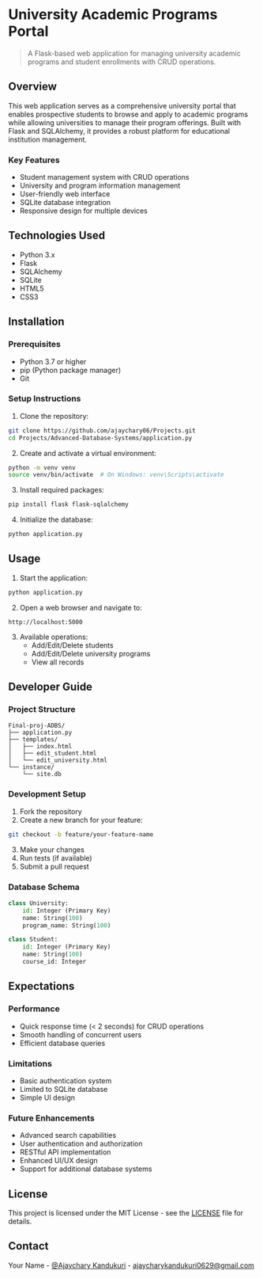 
# University Academic Programs Portal

> A Flask-based web application for managing university academic programs and student enrollments with CRUD operations.

## Overview

This web application serves as a comprehensive university portal that enables prospective students to browse and apply to academic programs while allowing universities to manage their program offerings. Built with Flask and SQLAlchemy, it provides a robust platform for educational institution management.

### Key Features
- Student management system with CRUD operations
- University and program information management
- User-friendly web interface
- SQLite database integration
- Responsive design for multiple devices

## Technologies Used
- Python 3.x
- Flask
- SQLAlchemy
- SQLite
- HTML5
- CSS3

## Installation

### Prerequisites
- Python 3.7 or higher
- pip (Python package manager)
- Git

### Setup Instructions
1. Clone the repository:
```bash
git clone https://github.com/ajaychary06/Projects.git
cd Projects/Advanced-Database-Systems/application.py

```

2. Create and activate a virtual environment:
```bash
python -m venv venv
source venv/bin/activate  # On Windows: venv\Scripts\activate
```

3. Install required packages:
```bash
pip install flask flask-sqlalchemy
```

4. Initialize the database:
```bash
python application.py
```

## Usage

1. Start the application:
```bash
python application.py
```

2. Open a web browser and navigate to:
```
http://localhost:5000
```

3. Available operations:
   - Add/Edit/Delete students
   - Add/Edit/Delete university programs
   - View all records

## Developer Guide

### Project Structure
```
Final-proj-ADBS/
├── application.py
├── templates/
│   ├── index.html
│   ├── edit_student.html
│   └── edit_university.html
└── instance/
    └── site.db
```

### Development Setup
1. Fork the repository
2. Create a new branch for your feature:
```bash
git checkout -b feature/your-feature-name
```
3. Make your changes
4. Run tests (if available)
5. Submit a pull request

### Database Schema
```python
class University:
    id: Integer (Primary Key)
    name: String(100)
    program_name: String(100)

class Student:
    id: Integer (Primary Key)
    name: String(100)
    course_id: Integer
```

## Expectations

### Performance
- Quick response time (< 2 seconds) for CRUD operations
- Smooth handling of concurrent users
- Efficient database queries

### Limitations
- Basic authentication system
- Limited to SQLite database
- Simple UI design

### Future Enhancements
- Advanced search capabilities
- User authentication and authorization
- RESTful API implementation
- Enhanced UI/UX design
- Support for additional database systems






## License

This project is licensed under the MIT License - see the [LICENSE](https://github.com/ajaychary06/Projects/blob/main/LICENSE) file for details.


## Contact

Your Name - [@Ajaychary Kandukuri](www.linkedin.com/in/ajaychary-kandukuri-053a5a25a) - ajaycharykandukuri0629@gmail.com


